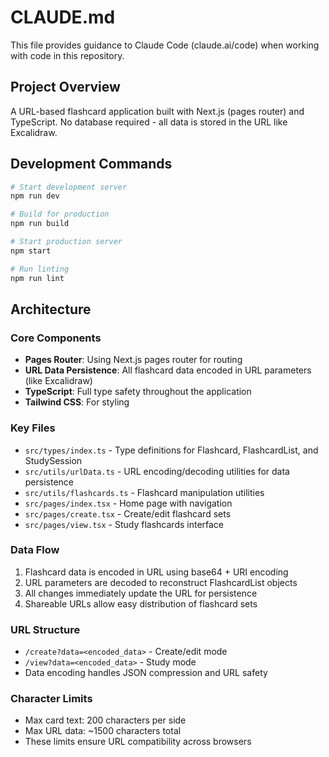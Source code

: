 # CLAUDE.md

This file provides guidance to Claude Code (claude.ai/code) when working with code in this repository.

## Project Overview

A URL-based flashcard application built with Next.js (pages router) and TypeScript. No database required - all data is stored in the URL like Excalidraw.

## Development Commands

```bash
# Start development server
npm run dev

# Build for production
npm run build

# Start production server
npm start

# Run linting
npm run lint
```

## Architecture

### Core Components
- **Pages Router**: Using Next.js pages router for routing
- **URL Data Persistence**: All flashcard data encoded in URL parameters (like Excalidraw)
- **TypeScript**: Full type safety throughout the application
- **Tailwind CSS**: For styling

### Key Files
- `src/types/index.ts` - Type definitions for Flashcard, FlashcardList, and StudySession
- `src/utils/urlData.ts` - URL encoding/decoding utilities for data persistence
- `src/utils/flashcards.ts` - Flashcard manipulation utilities
- `src/pages/index.tsx` - Home page with navigation
- `src/pages/create.tsx` - Create/edit flashcard sets
- `src/pages/view.tsx` - Study flashcards interface

### Data Flow
1. Flashcard data is encoded in URL using base64 + URI encoding
2. URL parameters are decoded to reconstruct FlashcardList objects
3. All changes immediately update the URL for persistence
4. Shareable URLs allow easy distribution of flashcard sets

### URL Structure
- `/create?data=<encoded_data>` - Create/edit mode
- `/view?data=<encoded_data>` - Study mode
- Data encoding handles JSON compression and URL safety

### Character Limits
- Max card text: 200 characters per side
- Max URL data: ~1500 characters total
- These limits ensure URL compatibility across browsers